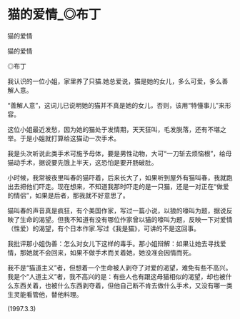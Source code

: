 # 猫的爱情_◎布丁

猫的爱情

猫的爱情

◎布丁

我认识的一位小姐，家里养了只猫.她总爱说，猫是她的女儿，多么可爱，多么善解人意。

“善解人意”，这词儿已说明她的猫并不真是她的女儿，否则，该用“特懂事儿”来形容。

这位小姐最近发愁，因为她的猫处于发情期，天天狂叫，毛发脱落，还有不堪之举。于是小姐就打算给这猫动一次手术。

我是头次听说此类手术可施予母体，要是男性动物，大可“一刀斩去烦恼根”，给母猫动手术，据说要先饿上半天，这恐怕是要开肠破肚。

小时候，我常被夜里叫春的猫吓着，后来长大了，如果听到屋外有猫叫春，我就跑出去把他们吓走。现在想来，不知道我那时吓走的是一只猫，还是一对正在“做爱的情侣”，如果是后者，那我就不好意思了。

猫叫春的声音真是疯狂，有个美国作家，写过一篇小说，以狼的嚎叫为题，据说反映了生命的渴望。但我不知道有没有哪位作家曾以猫的嚎叫为题，反映一下对爱情（性爱）的渴望，有个日本作家.写过《我是猫》，可讲的不是这回事。

我批评那小姐伪善：怎么对女儿下这样的毒手。那小姐辩解：如果让她去寻找爱情，那她就不会回来，如果不做手术而关着她，她没准会因情而死。

我不是“猫道主义”者，但想着一个生命被人剥夺了对爱的渴望，难免有些不高兴。我是个“人道主义”者，我不高兴的是：有些人也有跟这母猫相似的渴望，却也被什么东西关着，也被什么东西剥夺着，但他自己断不肯去做什么手术，又没有哪一类生灵能看管他，替他料理。

(1997.3.3)